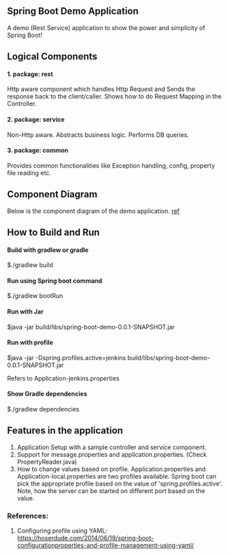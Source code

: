 ## Spring Boot Demo Application
A demo (Rest Service) application to show the power and simplicity of Spring Boot!

## Logical Components
#### 1. package: rest 
Http aware component which handles Http Request and Sends the response back to the client/caller.
Shows how to do Request Mapping in the Controller. 

#### 2. package: service
Non-Http aware. Abstracts business logic. Performs DB queries.

#### 3. package: common
Provides common functionalities like Exception handling, config, property file reading etc.

## Component Diagram
Below is the component diagram of the demo application. [ref](https://www.ibm.com/developerworks/rational/library/dec04/bell/index.html)


## How to Build and Run
#### Build with gradlew or gradle
$./gradlew build

#### Run using Spring boot command
$./gradlew bootRun

#### Run with Jar
$java -jar build/libs/spring-boot-demo-0.0.1-SNAPSHOT.jar

#### Run with profile
$java -jar -Dspring.profiles.active=jenkins build/libs/spring-boot-demo-0.0.1-SNAPSHOT.jar

Refers to Application-jenkins.properties

#### Show Gradle dependencies
$./gradlew dependencies 

## Features in the application
1. Application Setup with a sample controller and service component. 
2. Support for message.properties and application.properties. (Check PropertyReader.java)
3. How to change values based on profile. Application.properties and Application-local.properties are two profiles available. Spring boot can pick the appropriate profile based on the value of 'spring.profiles.active'.
Note, how the server can be started on different port based on the value. 


### References:
1. Configuring profile using YAML: https://hoserdude.com/2014/06/19/spring-boot-configurationproperties-and-profile-management-using-yaml/

